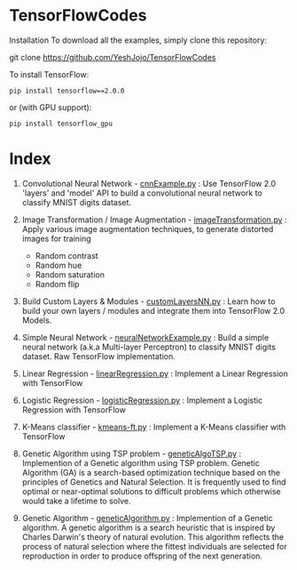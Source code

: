 # TensorFlowCodes

Installation
To download all the examples, simply clone this repository:

git clone https://github.com/YeshJojo/TensorFlowCodes

To install TensorFlow:
```
pip install tensorflow==2.0.0
```
or (with GPU support):
```
pip install tensorflow_gpu
```

# Index

1. Convolutional Neural Network - [cnnExample.py](https://github.com/YeshJojo/TensorFlowCodes/blob/master/cnnExample.py) :
   Use TensorFlow 2.0 'layers' and 'model' API to build a convolutional neural network to classify MNIST digits dataset.
  
  
2. Image Transformation / Image Augmentation - [imageTransformation.py](https://github.com/YeshJojo/TensorFlowCodes/blob/master/imageTransformation.py) :
   Apply various image augmentation techniques, to generate distorted images for training
    * Random contrast
    * Random hue
    * Random saturation
    * Random flip
    
3. Build Custom Layers & Modules - [customLayersNN.py](https://github.com/YeshJojo/TensorFlowCodes/blob/master/customLayersNN.py) :
   Learn how to build your own layers / modules and integrate them into TensorFlow 2.0 Models.
    
4. Simple Neural Network - [neuralNetworkExample.py](https://github.com/YeshJojo/TensorFlowCodes/blob/master/neuralNetworkExample.py) :
   Build a simple neural network (a.k.a Multi-layer Perceptron) to classify MNIST digits dataset. Raw TensorFlow implementation.
    
5. Linear Regression - [linearRegression.py](https://github.com/YeshJojo/TensorFlowCodes/blob/master/linearRegression.py) :
   Implement a Linear Regression with TensorFlow

6. Logistic Regression - [logisticRegression.py](https://github.com/YeshJojo/TensorFlowCodes/blob/master/logisticRegression.py) :
   Implement a Logistic Regression with TensorFlow
    
7. K-Means classifier - [kmeans-ft.py](https://github.com/YeshJojo/TensorFlowCodes/blob/master/kmeans-ft.py) :
   Implement a K-Means classifier with TensorFlow
   
8. Genetic Algorithm using TSP problem - [geneticAlgoTSP.py](https://github.com/YeshJojo/TensorFlowCodes/blob/master/geneticAlgoTSP.py) :
   Implemention of a Genetic algorithm using TSP problem. Genetic Algorithm (GA) is a search-based optimization technique based on the principles of Genetics and Natural Selection. It is frequently used to find optimal or near-optimal solutions to difficult problems which otherwise would take a lifetime to solve.
   
9. Genetic Algorithm - [geneticAlgorithm.py](https://github.com/YeshJojo/TensorFlowCodes/blob/master/geneticAlgorithm.py) :
   Implemention of a Genetic algorithm. A genetic algorithm is a search heuristic that is inspired by Charles Darwin's theory of natural evolution. This algorithm reflects the process of natural selection where the fittest individuals are selected for reproduction in order to produce offspring of the next generation.
